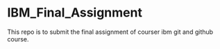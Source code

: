 # IBM_Final_Assignment
This repo is to submit the final assignment of courser ibm git and github course.

